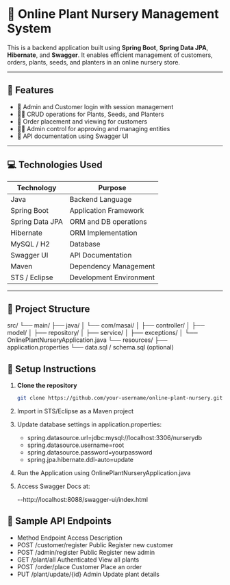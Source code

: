# 🌿 Online Plant Nursery Management System

This is a backend application built using **Spring Boot**, **Spring Data JPA**, **Hibernate**, and **Swagger**. It enables efficient management of customers, orders, plants, seeds, and planters in an online nursery store.

---

## 📌 Features

- 🔐 Admin and Customer login with session management
- 🧑‍🌾 CRUD operations for Plants, Seeds, and Planters
- 🛒 Order placement and viewing for customers
- 👨‍💼 Admin control for approving and managing entities
- 📄 API documentation using Swagger UI

---

## 💻 Technologies Used

| Technology       | Purpose                          |
|------------------|----------------------------------|
| Java             | Backend Language                 |
| Spring Boot      | Application Framework            |
| Spring Data JPA  | ORM and DB operations            |
| Hibernate        | ORM Implementation               |
| MySQL / H2       | Database                         |
| Swagger UI       | API Documentation                |
| Maven            | Dependency Management            |
| STS / Eclipse    | Development Environment          |

---

## 📁 Project Structure

src/
└── main/
├── java/
│ └── com/masai/
│ ├── controller/
│ ├── model/
│ ├── repository/
│ ├── service/
│ ├── exceptions/
│ └── OnlinePlantNurseryApplication.java
└── resources/
├── application.properties
└── data.sql / schema.sql (optional)

## 🔧 Setup Instructions

1. **Clone the repository**
   ```bash
   git clone https://github.com/your-username/online-plant-nursery.git
   
2. Import in STS/Eclipse as a Maven project

3. Update database settings in application.properties:
   * spring.datasource.url=jdbc:mysql://localhost:3306/nurserydb
   * spring.datasource.username=root
   * spring.datasource.password=yourpassword
   * spring.jpa.hibernate.ddl-auto=update
   
4. Run the Application using OnlinePlantNurseryApplication.java

5. Access Swagger Docs at:

   --http://localhost:8088/swagger-ui/index.html
   
## 🧪 Sample API Endpoints
- Method	Endpoint	Access	Description
- POST	/customer/register	Public	Register new customer
- POST	/admin/register	Public	Register new admin
- GET	/plant/all	Authenticated	View all plants
- POST	/order/place	Customer	Place an order
- PUT	/plant/update/{id}	Admin	Update plant details


